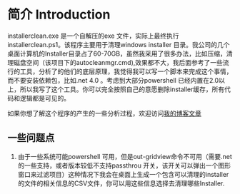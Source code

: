 # 简介 Introduction

installerclean.exe 是一个自解压的exe 文件，实际上最终执行installerclean.ps1。该程序主要用于清理windows installer 目录。我公司的几个桌面计算机的Installer目录占了60-70GB，虽然我采用了很多办法，比如压缩，清理磁盘空间（该项目下的autocleanmgr.cmd),效果都不大，我后面参考了一些流行的工具，分析了的他们的底层原理，我觉得我可以写一个脚本来完成这个事情，而不要安装依赖包，比如.net 4.0 。考虑到大部分powershell 已经内置在2.0以上，所以我写了这个工具。你可以完全按照自己的意愿删除installer缓存，所有代码和逻辑都是可见的。

如果你想了解这个程序的产生的一些分析过程，欢迎访问[我的博客文章](http://blog.51cto.com/yoke88/2116798)

## 一些问题点
1. 由于一些系统可能powershell 可用，但是out-gridview命令不可用（需要.net的一些支持，或者版本较低不支持passthrou 开关，该开关可以弹出一个图形窗口来过滤项目）这种情况下我会在桌面上生成一个包含可以清理的installer的文件的相关信息的CSV文件，你可以用这些信息选择去清理哪些Installer.
